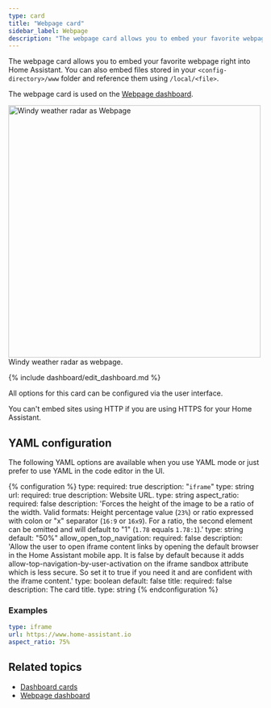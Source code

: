 ```yaml
---
type: card
title: "Webpage card"
sidebar_label: Webpage
description: "The webpage card allows you to embed your favorite webpage right into Home Assistant."
---
```


The webpage card allows you to embed your favorite webpage right into Home Assistant. You can also embed files stored in your `<config-directory>/www` folder and reference them using `/local/<file>`.

The webpage card is used on the [Webpage dashboard](/dashboards/dashboards/#webpage-dashboard).

<p class='img'>
  <img width="500" src='/images/dashboards/iframe.png' alt='Windy weather radar as Webpage'>
  Windy weather radar as webpage.
</p>

{% include dashboard/edit_dashboard.md %}

All options for this card can be configured via the user interface.

<div class='note warning'>
You can't embed sites using HTTP if you are using HTTPS for your Home Assistant.
</div>

## YAML configuration

The following YAML options are available when you use YAML mode or just prefer to use YAML in the code editor in the UI.

{% configuration %}
type:
  required: true
  description: "`iframe`"
  type: string
url:
  required: true
  description: Website URL.
  type: string
aspect_ratio:
  required: false
  description: 'Forces the height of the image to be a ratio of the width. Valid formats: Height percentage value (`23%`) or ratio expressed with colon or "x" separator (`16:9` or `16x9`). For a ratio, the second element can be omitted and will default to "1" (`1.78` equals `1.78:1`).'
  type: string
  default: "50%"
allow_open_top_navigation:
  required: false
  description: 'Allow the user to open iframe content links by opening the default browser in the Home Assistant mobile app. It is false by default because it adds allow-top-navigation-by-user-activation on the iframe sandbox attribute which is less secure. So set it to true if you need it and are confident with the iframe content.'
  type: boolean
  default: false
title:
  required: false
  description: The card title.
  type: string
{% endconfiguration %}

### Examples

```yaml
type: iframe
url: https://www.home-assistant.io
aspect_ratio: 75%
```

## Related topics

- [Dashboard cards](/dashboards/cards/)
- [Webpage dashboard](/dashboards/dashboards/#webpage-dashboard)